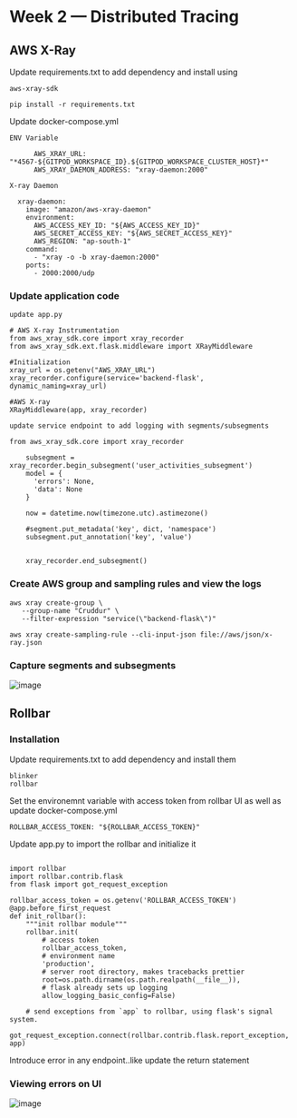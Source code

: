 # Week 2 — Distributed Tracing

## AWS X-Ray

Update requirements.txt to add dependency and install using 

```
aws-xray-sdk

pip install -r requirements.txt

```
Update docker-compose.yml

```
ENV Variable 

      AWS_XRAY_URL: "*4567-${GITPOD_WORKSPACE_ID}.${GITPOD_WORKSPACE_CLUSTER_HOST}*"
      AWS_XRAY_DAEMON_ADDRESS: "xray-daemon:2000"
      
X-ray Daemon

  xray-daemon:
    image: "amazon/aws-xray-daemon"
    environment:
      AWS_ACCESS_KEY_ID: "${AWS_ACCESS_KEY_ID}"
      AWS_SECRET_ACCESS_KEY: "${AWS_SECRET_ACCESS_KEY}"
      AWS_REGION: "ap-south-1"
    command:
      - "xray -o -b xray-daemon:2000"
    ports:
      - 2000:2000/udp

```
### Update application code

```
update app.py

# AWS X-ray Instrumentation
from aws_xray_sdk.core import xray_recorder
from aws_xray_sdk.ext.flask.middleware import XRayMiddleware

#Initialization
xray_url = os.getenv("AWS_XRAY_URL")
xray_recorder.configure(service='backend-flask', dynamic_naming=xray_url)

#AWS X-ray
XRayMiddleware(app, xray_recorder)

update service endpoint to add logging with segments/subsegments

from aws_xray_sdk.core import xray_recorder

    subsegment = xray_recorder.begin_subsegment('user_activities_subsegment')
    model = {
      'errors': None,
      'data': None
    }

    now = datetime.now(timezone.utc).astimezone()

    #segment.put_metadata('key', dict, 'namespace')
    subsegment.put_annotation('key', 'value')
    
    
    xray_recorder.end_subsegment()

```

### Create AWS group and sampling rules and view the logs

```
aws xray create-group \
   --group-name "Cruddur" \
   --filter-expression "service(\"backend-flask\")"

aws xray create-sampling-rule --cli-input-json file://aws/json/x-ray.json

```
### Capture segments and subsegments

![image](https://user-images.githubusercontent.com/18515029/221754108-48f059d7-d84d-43fe-bca5-217fee3910fb.png)


## Rollbar 

### Installation

Update requirements.txt to add dependency and install them

```
blinker
rollbar
```

Set the environemnt variable with access token from rollbar UI as well as update docker-compose.yml

```
ROLLBAR_ACCESS_TOKEN: "${ROLLBAR_ACCESS_TOKEN}"
```

Update app.py to import the rollbar and initialize it

```

import rollbar
import rollbar.contrib.flask
from flask import got_request_exception

rollbar_access_token = os.getenv('ROLLBAR_ACCESS_TOKEN')
@app.before_first_request
def init_rollbar():
    """init rollbar module"""
    rollbar.init(
        # access token
        rollbar_access_token,
        # environment name
        'production',
        # server root directory, makes tracebacks prettier
        root=os.path.dirname(os.path.realpath(__file__)),
        # flask already sets up logging
        allow_logging_basic_config=False)

    # send exceptions from `app` to rollbar, using flask's signal system.
    got_request_exception.connect(rollbar.contrib.flask.report_exception, app)

```

Introduce error in any endpoint..like update the return statement


### Viewing errors on UI

![image](https://user-images.githubusercontent.com/18515029/221750557-cb4b8221-32ed-4f2a-9bbb-e12536b0c2f3.png)
